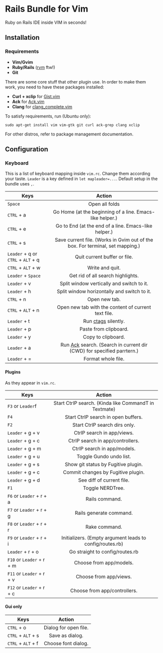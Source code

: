 # Rails Bundle for Vim

Ruby on Rails IDE inside VIM in seconds!

## Installation

### Requirements

* **Vim/Gvim**
* **Ruby/Rails** ([rvm](https://rvm.io/rvm/install/) ftw!)
* **Git**

There are some core stuff that other plugin use. In order to make them work, you need to have
these packages installed:

* **Curl + xclip** for [Gist.vim](https://github.com/vim-scripts/Gist.vim)
* **Ack** for [Ack.vim](https://github.com/mileszs/ack.vim)
* **Clang** for [clang_complete.vim](https://github.com/Rip-Rip/clang_complete)

To satisfy requirements, run (Ubuntu only):
```
sudo apt-get install vim vim-gtk git curl ack-grep clang xclip
```
For other distros, refer to package management documentation.

## Configuration
### Keyboard

This is a list of keyboard mapping inside `vim.rc`. Change them according your taste.
`Leader` is a key defined in `let mapleader=...`. Default setup in the bundle uses `,`.

| Keys          | Action        |
| ------------- |:-------------:|
| `Space` | Open all folds |
| `CTRL` + a| Go Home (at the beginning of a line. Emacs-like helper.)|
| `CTRL` + e| Go to End (at the end of a line. Emacs-like helper.)|
| `CTRL` + s| Save current file. (Works in Gvim out of the box. For terminal, set mapping.)|
| `Leader` + q or `CTRL` + `ALT` + q| Quit current buffer or file. |
| `CTRL` + `ALT` + w | Write and quit. |
| `Leader` + `Space`| Get rid of all search highlights. |
| `Leader` + v| Split window vertically and switch to it.|
| `Leader` + h| Split window horizontally and switch to it.|
| `CTRL` + n | Open new tab. |
| `CTRL` + `ALT` + n| Open new tab with the content of current text file. |
| `Leader` + t| Run [ctags](http://en.wikipedia.org/wiki/Ctags) silently. |
| `Leader` + p| Paste from clipboard.|
| `Leader` + y| Copy to clipboard. |
| `Leader` + a| Run [Ack](http://betterthangrep.com/) search. (Search in current dir (CWD) for specified parrtern.) |
| `Leader` + =| Format whole file. |

#### Plugins
As they appear in `vim.rc`.

| Keys          | Action        |
| ------------- |:-------------:|
| `F3` or `Leader`f | Start CtrlP search. (Kinda like CommandT in Textmate) |
| `F4` | Start CtrlP search in open buffers. |
| `F2` | Start CtrlP search dirs only. |
| `Leader` + g + v | CtrlP search in app/views. |
| `Leader` + g + c | CtrlP search in app/controllers.|
| `Leader` + g + m | CtrlP search in app/models. |
| `Leader` + g + u | Toggle Gundo undo list. |
| `Leader` + g + s | Show git status by Fugitive plugin. |
| `Leader` + g + c | Commit changes by Fugitive plugin. |a
| `Leader` + g + d | See diff of current file. |
| `F1` | Toggle NERDTree. |
| `F6` or `Leader` + r + a | Rails command. |
| `F7` or `Leader` + r + g | Rails generate command. |
| `F8` or `Leader` + r + r | Rake command. |
| `F9` or `Leader` + r + i | Initializers. (Empty argument leads to config/routes.rb) |
| `Leader` + r + o | Go straight to config/routes.rb |
| `F10` or `Leader` + r + m | Choose from app/models. |
| `F11` or `Leader` + r + v | Choose from app/views. |
| `F12` or `Leader` + r + c | Choose from app/controllers. |


#### Gui only
| Keys          | Action        |
| ------------- |:-------------:|
| `CTRL` + o | Dialog for open file. |
| `CTRL` + `ALT` + s | Save as dialog. |
| `CTRL` + `ALT` + f | Choose font dialog. |


